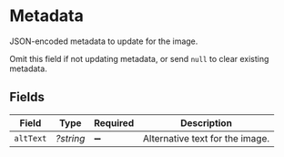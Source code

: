 # Metadata

JSON-encoded metadata to update for the image.

Omit this field if not updating metadata, or send `null` to clear existing metadata.


## Fields

| Field                           | Type                            | Required                        | Description                     |
| ------------------------------- | ------------------------------- | ------------------------------- | ------------------------------- |
| `altText`                       | *?string*                       | :heavy_minus_sign:              | Alternative text for the image. |